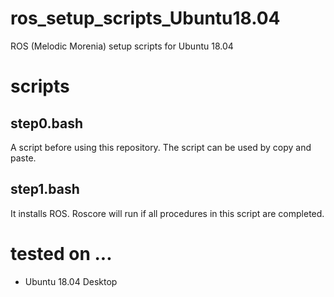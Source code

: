 # ros_setup_scripts_Ubuntu18.04

ROS (Melodic Morenia) setup scripts for Ubuntu 18.04

# scripts

## step0.bash

A script before using this repository. The script can be used by copy and paste.

## step1.bash

It installs ROS. Roscore will run if all procedures in this script are completed.

# tested on ...

* Ubuntu 18.04 Desktop
